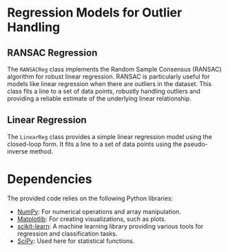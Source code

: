 # Regression Models for Outlier Handling

## RANSAC Regression
The `RANSACReg` class implements the Random Sample Consensus (RANSAC) algorithm for robust linear regression. RANSAC is particularly useful for models like linear regression when there are outliers in the dataset. This class fits a line to a set of data points, robustly handling outliers and providing a reliable estimate of the underlying linear relationship.


## Linear Regression
The `LinearReg` class provides a simple linear regression model using the closed-loop form. It fits a line to a set of data points using the pseudo-inverse method.


# Dependencies

The provided code relies on the following Python libraries:

- [NumPy](https://numpy.org/): For numerical operations and array manipulation.
- [Matplotlib](https://matplotlib.org/): For creating visualizations, such as plots.
- [scikit-learn](https://scikit-learn.org/): A machine learning library providing various tools for regression and classification tasks.
- [SciPy](https://www.scipy.org/): Used here for statistical functions.
